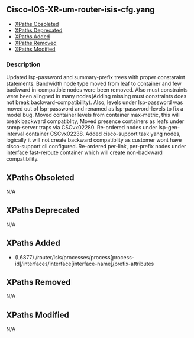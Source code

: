 ## Cisco-IOS-XR-um-router-isis-cfg.yang

- [XPaths Obsoleted](#xpaths-obsoleted)
- [XPaths Deprecated](#xpaths-deprecated)
- [XPaths Added](#xpaths-added)
- [XPaths Removed](#xpaths-removed)
- [XPaths Modified](#xpaths-modified)

### Description

Updated lsp-password and summary-prefix trees with proper constaraint statements. Bandwidth node type moved from leaf to container and few backward in-compatible nodes were been removed. Also must constraints were been alingned in many nodes(Adding missing must constraints does not break backward-compatibility). Also, levels under lsp-password was moved out of lsp-password and renamed as lsp-password-levels to fix a model bug. Moved container levels from container max-metric, this will break backward compatiblity, Moved presence containers as leafs under snmp-server traps via CSCvx02280. Re-ordered nodes under lsp-gen-interval container CSCvx02238. Added cisco-support task yang nodes, logically it will not create backward compatiblity as customer wont have cisco-support cli configured. Re-ordered per-link, per-prefix nodes under interface fast-reroute container which will create non-backward compatibility.

## XPaths Obsoleted

N/A

## XPaths Deprecated

N/A

## XPaths Added

- (L6877)	/router/isis/processes/process[process-id]/interfaces/interface[interface-name]/prefix-attributes

## XPaths Removed

N/A

## XPaths Modified

N/A

